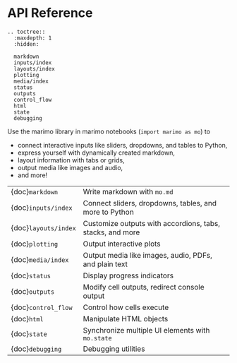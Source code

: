 # API Reference

```{eval-rst}
.. toctree::
  :maxdepth: 1
  :hidden:

  markdown
  inputs/index
  layouts/index
  plotting
  media/index
  status
  outputs
  control_flow
  html
  state
  debugging
```

Use the marimo library in marimo notebooks (`import marimo as mo`) to

- connect interactive inputs like sliders, dropdowns, and tables to Python,
- express yourself with dynamically created markdown,
- layout information with tabs or grids,
- output media like images and audio,
- and more!

|                      |                                                           |
| :------------------- | :-------------------------------------------------------- |
| {doc}`markdown`      | Write markdown with `mo.md`                               |
| {doc}`inputs/index`  | Connect sliders, dropdowns, tables, and more to Python    |
| {doc}`layouts/index` | Customize outputs with accordions, tabs, stacks, and more |
| {doc}`plotting`      | Output interactive plots                                  |
| {doc}`media/index`   | Output media like images, audio, PDFs, and plain text     |
| {doc}`status`        | Display progress indicators                               |
| {doc}`outputs`       | Modify cell outputs, redirect console output              |
| {doc}`control_flow`  | Control how cells execute                                 |
| {doc}`html`          | Manipulate HTML objects                                   |
| {doc}`state`         | Synchronize multiple UI elements with `mo.state`          |
| {doc}`debugging`     | Debugging utilities                                       |
